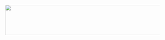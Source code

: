 <a href="https://www.gitanimals.org/en_US?utm_medium=image&utm_source=jiyun0220&utm_content=line">
  <img
    src="https://render.gitanimals.org/lines/jiyun0220"
    width="600"
    height="100"
  />
</a>
  
